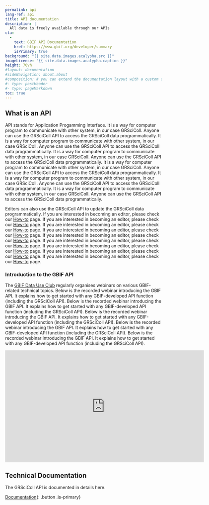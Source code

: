 ```yaml
---
permalink: api
lang-ref: api
title: API documentation
description: |
  All data is freely available through our APIs
cta:
  - 
    text: GBIF API Documentation
    href: https://www.gbif.org/developer/summary
    isPrimary: true
background: "{{ site.data.images.acalypha.src }}"
imageLicense: "{{ site.data.images.acalypha.caption }}"
height: 70vh
#layout: documentation
#sideNavigation: about.about
#composition: # you can extend the documentation layout with a custom composition
#- type: postHeader
#- type: pageMarkdown
toc: true
---
```


## What is an API

API stands for Application Progamming Interface. It is a way for computer program to communicate with other system, in our case GRSciColl. Anyone can use the GRSciColl API to access the GRSciColl data programmatically. It is a way for computer program to communicate with other system, in our case GRSciColl. Anyone can use the GRSciColl API to access the GRSciColl data programmatically. It is a way for computer program to communicate with other system, in our case GRSciColl. Anyone can use the GRSciColl API to access the GRSciColl data programmatically. It is a way for computer program to communicate with other system, in our case GRSciColl. Anyone can use the GRSciColl API to access the GRSciColl data programmatically. It is a way for computer program to communicate with other system, in our case GRSciColl. Anyone can use the GRSciColl API to access the GRSciColl data programmatically. It is a way for computer program to communicate with other system, in our case GRSciColl. Anyone can use the GRSciColl API to access the GRSciColl data programmatically.

Editors can also use the GRSciColl API to update the GRSciColl data programmatically. If you are interested in becoming an editor, please check our [How-to](how-to#become-editor) page. If you are interested in becoming an editor, please check our [How-to](how-to#become-editor) page. If you are interested in becoming an editor, please check our [How-to](how-to#become-editor) page. If you are interested in becoming an editor, please check our [How-to](how-to#become-editor) page. If you are interested in becoming an editor, please check our [How-to](how-to#become-editor) page. If you are interested in becoming an editor, please check our [How-to](how-to#become-editor) page. If you are interested in becoming an editor, please check our [How-to](how-to#become-editor) page. If you are interested in becoming an editor, please check our [How-to](how-to#become-editor) page. If you are interested in becoming an editor, please check our [How-to](how-to#become-editor) page.

### Introduction to the GBIF API

The [GBIF Data Use Club](https://www.gbif.org/data-use-club) regularly organises webinars on various GBIF-related technical topics. Below is the recorded webinar introducing the GBIF API. It explains how to get started with any GBIF-developed API function (including the GRSciColl API). Below is the recorded webinar introducing the GBIF API. It explains how to get started with any GBIF-developed API function (including the GRSciColl API). Below is the recorded webinar introducing the GBIF API. It explains how to get started with any GBIF-developed API function (including the GRSciColl API). Below is the recorded webinar introducing the GBIF API. It explains how to get started with any GBIF-developed API function (including the GRSciColl API). Below is the recorded webinar introducing the GBIF API. It explains how to get started with any GBIF-developed API function (including the GRSciColl API).

<iframe title="vimeo-player" src="https://player.vimeo.com/video/797699677?h=e9fb58d307" width="640" height="360" frameborder="0" allowfullscreen></iframe>

## Technical Documentation

The GRSciColl API is documented in details here.

[Documentation](https://gbif.org/developer/registry#collections){: .button .is-primary}

